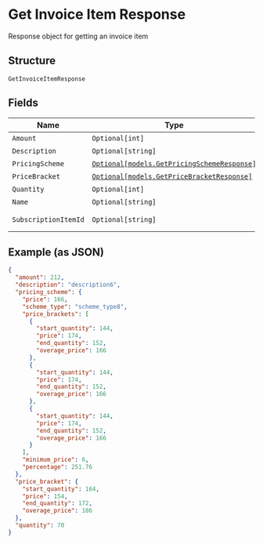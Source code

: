 
# Get Invoice Item Response

Response object for getting an invoice item

## Structure

`GetInvoiceItemResponse`

## Fields

| Name | Type | Tags | Description |
|  --- | --- | --- | --- |
| `Amount` | `Optional[int]` | Optional | - |
| `Description` | `Optional[string]` | Optional | - |
| `PricingScheme` | [`Optional[models.GetPricingSchemeResponse]`](../../doc/models/get-pricing-scheme-response.md) | Optional | - |
| `PriceBracket` | [`Optional[models.GetPriceBracketResponse]`](../../doc/models/get-price-bracket-response.md) | Optional | - |
| `Quantity` | `Optional[int]` | Optional | - |
| `Name` | `Optional[string]` | Optional | - |
| `SubscriptionItemId` | `Optional[string]` | Optional | Subscription Item Id |

## Example (as JSON)

```json
{
  "amount": 212,
  "description": "description6",
  "pricing_scheme": {
    "price": 166,
    "scheme_type": "scheme_type8",
    "price_brackets": [
      {
        "start_quantity": 144,
        "price": 174,
        "end_quantity": 152,
        "overage_price": 166
      },
      {
        "start_quantity": 144,
        "price": 174,
        "end_quantity": 152,
        "overage_price": 166
      },
      {
        "start_quantity": 144,
        "price": 174,
        "end_quantity": 152,
        "overage_price": 166
      }
    ],
    "minimum_price": 6,
    "percentage": 251.76
  },
  "price_bracket": {
    "start_quantity": 164,
    "price": 154,
    "end_quantity": 172,
    "overage_price": 186
  },
  "quantity": 70
}
```

